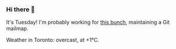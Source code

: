 ### Hi there :wave:

It's Tuesday! I'm probably working for [this bunch](https://github.com/kohofinancial), maintaining a Git mailmap.

Weather in Toronto: overcast, at +1°C.
